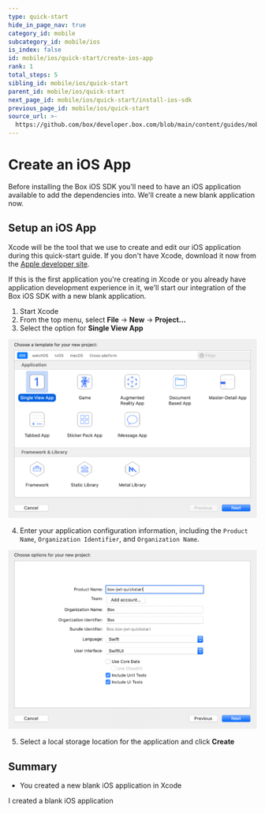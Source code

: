 ```yaml
---
type: quick-start
hide_in_page_nav: true
category_id: mobile
subcategory_id: mobile/ios
is_index: false
id: mobile/ios/quick-start/create-ios-app
rank: 1
total_steps: 5
sibling_id: mobile/ios/quick-start
parent_id: mobile/ios/quick-start
next_page_id: mobile/ios/quick-start/install-ios-sdk
previous_page_id: mobile/ios/quick-start
source_url: >-
  https://github.com/box/developer.box.com/blob/main/content/guides/mobile/ios/quick-start/1-create-ios-app.md
---
```

# Create an iOS App

Before installing the Box iOS SDK you'll need to have an iOS application
available to add the dependencies into. We'll create a new blank application
now.

## Setup an iOS App

Xcode will be the tool that we use to create and edit our iOS application
during this quick-start guide. If you don't have Xcode, download it now from the
[Apple developer site](https://developer.apple.com/xcode/).

If this is the first application you're creating in Xcode or you already have
application development experience in it, we'll start our integration of the
Box iOS SDK with a new blank application.

1. Start Xcode
2. From the top menu, select **File** -> **New** -> **Project...**
3. Select the option for **Single View App**
    <ImageFrame center>

![Select iOS application type](./create-app-type.png)

</ImageFrame>

4. Enter your application configuration information, including the `Product Name`, `Organization Identifier`, and `Organization Name`.
    <ImageFrame center>

![Configure iOS application](./create-app-config.png)

</ImageFrame>

5. Select a local storage location for the application and click **Create**

</Choice>

## Summary

* You created a new blank iOS application in Xcode

<Next>

I created a blank iOS application

</Next>